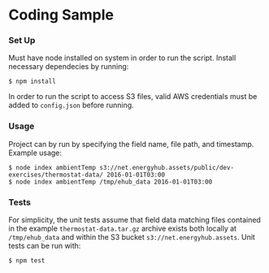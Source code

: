 # Coding Sample

### Set Up

Must have node installed on system in order to run the script. Install necessary dependecies by running: 
```console
$ npm install
```
In order to run the script to access S3 files, valid AWS credentials must be added to `config.json` before running.

### Usage

Project can by run by specifying the field name, file path, and timestamp. Example usage:
```console
$ node index ambientTemp s3://net.energyhub.assets/public/dev-exercises/thermostat-data/ 2016-01-01T03:00
$ node index ambientTemp /tmp/ehub_data 2016-01-01T03:00
```

### Tests
For simplicity, the unit tests assume that field data matching files contained in the example `thermostat-data.tar.gz` archive exists both locally at `/tmp/ehub_data` and within the S3 bucket `s3://net.energyhub.assets`.
Unit tests can be run with:
```console
$ npm test
```
